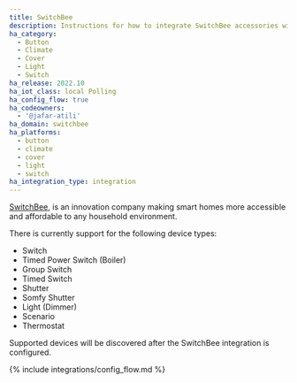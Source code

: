 ```yaml
---
title: SwitchBee
description: Instructions for how to integrate SwitchBee accessories within Home Assistant.
ha_category:
  - Button
  - Climate
  - Cover
  - Light
  - Switch
ha_release: 2022.10
ha_iot_class: local Polling
ha_config_flow: true
ha_codeowners:
  - '@jafar-atili'
ha_domain: switchbee
ha_platforms:
  - button
  - climate
  - cover
  - light
  - switch
ha_integration_type: integration
---
```


[SwitchBee](https://www.switchbee.com), is an innovation company making smart homes more accessible and affordable to any household environment.

There is currently support for the following device types:

- Switch 
- Timed Power Switch (Boiler)
- Group Switch
- Timed Switch
- Shutter
- Somfy Shutter
- Light (Dimmer)
- Scenario
- Thermostat

Supported devices will be discovered after the SwitchBee integration is configured.

{% include integrations/config_flow.md %}
